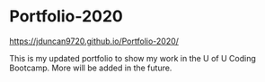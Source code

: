 # Portfolio-2020
https://jduncan9720.github.io/Portfolio-2020/

This is my updated portfolio to show my work in the U of U Coding Bootcamp. More will be added in the future. 
